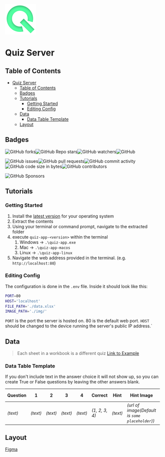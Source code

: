 ![Logo](./docs/images/icon.png)

# Quiz Server

## Table of Contents

- [Quiz Server](#quiz-server)
  - [Table of Contents](#table-of-contents)
  - [Badges](#badges)
  - [Tutorials](#tutorials)
    - [Getting Started](#getting-started)
    - [Editing Config](#editing-config)
  - [Data](#data)
    - [Data Table Template](#data-table-template)
  - [Layout](#layout)

## Badges

![GitHub forks](https://img.shields.io/github/forks/holeinonestudios/quiz-server?style=social)![GitHub Repo stars](https://img.shields.io/github/stars/holeinonestudios/quiz-server?style=social)![GitHub watchers](https://img.shields.io/github/watchers/holeinonestudios/quiz-server?style=social)![GitHub](https://img.shields.io/github/license/holeinonestudios/quiz-server)

![GitHub issues](https://img.shields.io/github/issues/holeinonestudios/quiz-server)![GitHub pull requests](https://img.shields.io/github/issues-pr/holeinonestudios/quiz-server)![GitHub commit activity](https://img.shields.io/github/commit-activity/w/holeinonestudios/quiz-server)![GitHub code size in bytes](https://img.shields.io/github/languages/code-size/holeinonestudios/quiz-server)![GitHub contributors](https://img.shields.io/github/contributors/holeinonestudios/quiz-server)

![GitHub Sponsors](https://img.shields.io/github/sponsors/holeinonestudios)

## Tutorials

### Getting Started

1. Install the [latest version](https://github.com/HoleInOneStudios/Quiz-Server/releases/latest) for your operating system
2. Extract the contents
3. Using your terminal or command prompt, navigate to the extracted folder
4. execute `quiz-app-<version>` within the terminal
   1. Windows &rarr; `.\quiz-app.exe`
   2. Mac &rarr; `.\quiz-app-macos`
   3. Linux &rarr; `.\quiz-app-linux`
5. Navigate the web address provided in the terminal. (e.g. `http://localhost:80`)

### Editing Config

The configuration is done in the `.env` file. Inside it should look like this:

```bash
PORT=80
HOST='localhost'
FILE_PATH='./data.xlsx'
IMAGE_PATH='./img/'
```

`PORT` is the port the server is hosted on. 80 is the default web port.
`HOST` should be changed to the device running the server's public IP address.`

## Data

> Each sheet in a workbook is a different quiz
> [Link to Example](./src/data/data.xlsx)

### Data Table Template

If you don't include text in the answer choice it will not show up, so you can create True or False questions by leaving the other answers blank.

| Question | 1        | 2        | 3        | 4        | Correct        | Hint     | Hint Image                                      | Background Image                               |
| -------- | -------- | -------- | -------- | -------- | -------------- | -------- | ----------------------------------------------- | ---------------------------------------------- |
| *(text)* | *(text)* | *(text)* | *(text)* | *(text)* | *(1, 2, 3, 4)* | *(text)* | *(url of image(Default is `some placeholder`))* | *(url of image(Default is `placeholder.jpg`))* |

## Layout

[Figma](https://www.figma.com/file/juw197Ed7Ec5yTbPfFytLu/Quiz-Server?node-id=0%3A1)
